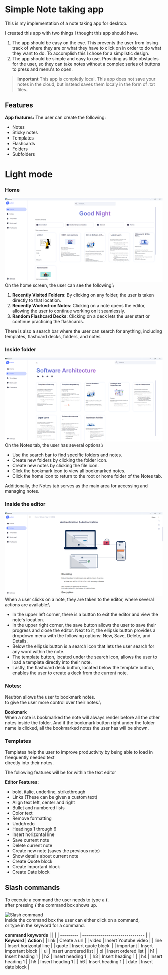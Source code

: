 # Simple Note taking app
This is my implementation of a note taking app for desktop.

I created this app with two things I thought this app should have. 
1. The app should be easy on the eye. This prevents the user from losing track of where they are or what they have to click on in order to do what they want to do. To accomplish this I chose for a simplistic design.
2. The app should be simple and easy to use. Providing as little obstacles for the user, so they can take notes without a complex series of buttons to press and menu's to open.

> **Important** This app is completly local. This app does not save your notes in the cloud, but instead saves them localy in the form of .txt files..

## Features
**App features:**
The user can create the following:
- Notes
- Sticky notes
- Templates
- Flashcards
- Folders
- Subfolders

# Light mode
### Home
![home view light](https://github.com/VeronGoggans/Note-taking-app/blob/spa/docs/img/home-view-light.png?raw=true)
On the home screen, the user can see the following:\
1. **Recently Visited Folders**: By clicking on any folder, the user is taken directly to that location.
2. **Recently Worked-on Notes**: Clicking on a note opens the editor, allowing the user to continue working on it seamlessly.
3. **Random Flashcard Decks**: Clicking on a deck lets the user start or continue practicing the flashcards.

There is also a search bar where the user can search for anything, including templates\,
flashcard decks, folders, and notes
### Inside folder
![folder view light](https://github.com/VeronGoggans/Note-taking-app/blob/spa/docs/img/folder-view-light.png?raw=true)
On the Notes tab, the user has several options:\
- Use the search bar to find specific folders and notes.
- Create new folders by clicking the folder icon.
- Create new notes by clicking the file icon.
- Click the bookmark icon to view all bookmarked notes.
- Click the home icon to return to the root or home folder of the Notes tab.

Additionally, the Notes tab serves as the main area for accessing and managing notes.
### Inside the editor
![editor view light](https://github.com/VeronGoggans/Note-taking-app/blob/spa/docs/img/editor-view-light.png?raw=true)
When a user clicks on a note, they are taken to the editor, where several actions are available:\
- In the upper left corner, there is a button to exit the editor and view the note's location.
- In the upper right corner, the save button allows the user to save their progress and close the editor. Next to it, the ellipsis button provides a dropdown menu with the following options: New, Save, Delete, and Details.
- Below the ellipsis button is a search icon that lets the user search for any word within the note.
- The template button, located under the search icon, allows the user to load a template directly into their note.
- Lastly, the flashcard deck button, located below the template button, enables the user to create a deck from the current note.

### Notes:
Neutron allows the user to bookmark notes.\
to give the user more control over their notes.\


**Bookmark**\
When a note is bookmarked the note will always render before all the other notes inside the folder. 
And if the bookmark button right under the folder name is clicked, all the bookmarked notes the user has will be shown. 


### Templates
Templates help the user to improve productivity by being able to load in freequently needed text\
directly into their notes.


The following features will be for within the text editor

**Editor Features:**
- bold, italic, underline, strikethrough
- Links (These can be given a custom text)
- Align text left, center and right
- Bullet and numbered lists
- Color text
- Remove formatting
- Undo/redo
- Headings 1 through 6 
- Insert horizontal line
- Save current note
- Delete current note
- Create new note (saves the previous note)
- Show details about current note
- Create Quote block
- Create Important block
- Create Date block

## Slash commands 
To execute a command the user needs to type a **/**.\
after pressing **/** the command box shows up.


![Slash command](https://github.com/VeronGoggans/Keeps/blob/main/docs/img/slash-commands.png?raw=true)\
Inside the command box the user can either click on a command,\
or type in the keyword for a command. 

**command keywords**
|           |                                 |
| --------- | ------------------------------- |
| **Keyword**   | **Action**                          |
| link      | Create a url                    |
| video     | Insert Youtube video            |
| line      | Insert horizontal line          |
| quote     | Insert quote block              |
| important | Insert important block          |
| ul        | Insert unordered list           |
| ol        | Insert ordered list             |
| h1        | Insert heading 1                |
| h2        | Insert heading 1                |
| h3        | Insert heading 1                |
| h4        | Insert heading 1                |
| h5        | Insert heading 1                |
| h6        | Insert heading 1                |
| date      | Insert date block               |
